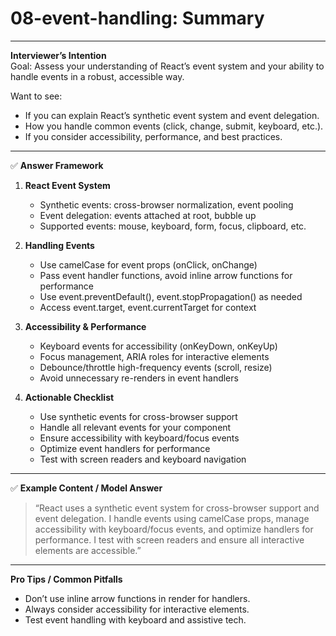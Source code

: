 # 08-event-handling: Summary

---

**Interviewer’s Intention**  
Goal: Assess your understanding of React’s event system and your ability to handle events in a robust, accessible way.

Want to see:

- If you can explain React’s synthetic event system and event delegation.
- How you handle common events (click, change, submit, keyboard, etc.).
- If you consider accessibility, performance, and best practices.

---

✅ **Answer Framework**

1. **React Event System**

   - Synthetic events: cross-browser normalization, event pooling
   - Event delegation: events attached at root, bubble up
   - Supported events: mouse, keyboard, form, focus, clipboard, etc.

2. **Handling Events**

   - Use camelCase for event props (onClick, onChange)
   - Pass event handler functions, avoid inline arrow functions for performance
   - Use event.preventDefault(), event.stopPropagation() as needed
   - Access event.target, event.currentTarget for context

3. **Accessibility & Performance**

   - Keyboard events for accessibility (onKeyDown, onKeyUp)
   - Focus management, ARIA roles for interactive elements
   - Debounce/throttle high-frequency events (scroll, resize)
   - Avoid unnecessary re-renders in event handlers

4. **Actionable Checklist**
   - Use synthetic events for cross-browser support
   - Handle all relevant events for your component
   - Ensure accessibility with keyboard/focus events
   - Optimize event handlers for performance
   - Test with screen readers and keyboard navigation

---

✅ **Example Content / Model Answer**

> “React uses a synthetic event system for cross-browser support and event delegation. I handle events using camelCase props, manage accessibility with keyboard/focus events, and optimize handlers for performance. I test with screen readers and ensure all interactive elements are accessible.”

---

**Pro Tips / Common Pitfalls**

- Don’t use inline arrow functions in render for handlers.
- Always consider accessibility for interactive elements.
- Test event handling with keyboard and assistive tech.
